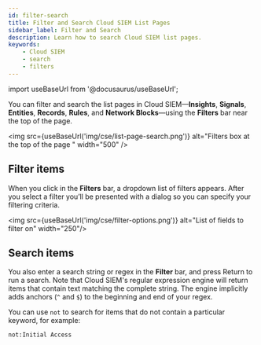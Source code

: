 ```yaml
---
id: filter-search
title: Filter and Search Cloud SIEM List Pages
sidebar_label: Filter and Search
description: Learn how to search Cloud SIEM list pages.
keywords:
    - Cloud SIEM
    - search
    - filters
---
```


import useBaseUrl from '@docusaurus/useBaseUrl';

You can filter and search the list pages in Cloud SIEM—**Insights**, **Signals**, **Entities**, **Records**, **Rules**, and **Network Blocks**—using the **Filters** bar near the top of the page.

<img src={useBaseUrl('img/cse/list-page-search.png')} alt="Filters box at the top of the page " width="500" />

## Filter items
When you click in the **Filters** bar, a dropdown list of filters appears. After you select a filter you’ll be presented with a dialog so you can specify your filtering criteria.

<img src={useBaseUrl('img/cse/filter-options.png')} alt="List of fields to filter on" width="250"/>

## Search items
You also enter a search string or regex in the **Filter** bar, and press Return to run a search. Note that Cloud SIEM's regular expression engine will return items that contain text matching the complete string. The engine implicitly adds anchors  (`^` and `$`) to the beginning and end of your regex.

You can use `not` to search for items that do not contain a particular keyword, for example:

`not:Initial Access`  
